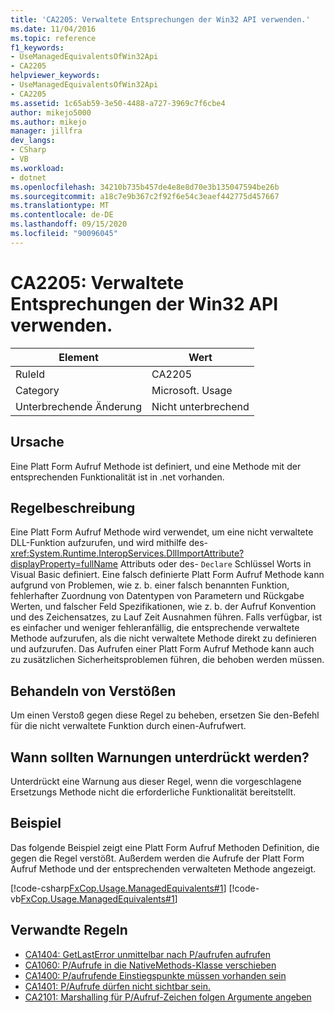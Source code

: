 ```yaml
---
title: 'CA2205: Verwaltete Entsprechungen der Win32 API verwenden.'
ms.date: 11/04/2016
ms.topic: reference
f1_keywords:
- UseManagedEquivalentsOfWin32Api
- CA2205
helpviewer_keywords:
- UseManagedEquivalentsOfWin32Api
- CA2205
ms.assetid: 1c65ab59-3e50-4488-a727-3969c7f6cbe4
author: mikejo5000
ms.author: mikejo
manager: jillfra
dev_langs:
- CSharp
- VB
ms.workload:
- dotnet
ms.openlocfilehash: 34210b735b457de4e8e8d70e3b135047594be26b
ms.sourcegitcommit: a18c7e9b367c2f92f6e54c3eaef442775d457667
ms.translationtype: MT
ms.contentlocale: de-DE
ms.lasthandoff: 09/15/2020
ms.locfileid: "90096045"
---
```

# <a name="ca2205-use-managed-equivalents-of-win32-api"></a>CA2205: Verwaltete Entsprechungen der Win32 API verwenden.

|Element|Wert|
|-|-|
|RuleId|CA2205|
|Category|Microsoft. Usage|
|Unterbrechende Änderung|Nicht unterbrechend|

## <a name="cause"></a>Ursache

Eine Platt Form Aufruf Methode ist definiert, und eine Methode mit der entsprechenden Funktionalität ist in .net vorhanden.

## <a name="rule-description"></a>Regelbeschreibung

Eine Platt Form Aufruf Methode wird verwendet, um eine nicht verwaltete DLL-Funktion aufzurufen, und wird mithilfe des- <xref:System.Runtime.InteropServices.DllImportAttribute?displayProperty=fullName> Attributs oder des- `Declare` Schlüssel Worts in Visual Basic definiert. Eine falsch definierte Platt Form Aufruf Methode kann aufgrund von Problemen, wie z. b. einer falsch benannten Funktion, fehlerhafter Zuordnung von Datentypen von Parametern und Rückgabe Werten, und falscher Feld Spezifikationen, wie z. b. der Aufruf Konvention und des Zeichensatzes, zu Lauf Zeit Ausnahmen führen. Falls verfügbar, ist es einfacher und weniger fehleranfällig, die entsprechende verwaltete Methode aufzurufen, als die nicht verwaltete Methode direkt zu definieren und aufzurufen. Das Aufrufen einer Platt Form Aufruf Methode kann auch zu zusätzlichen Sicherheitsproblemen führen, die behoben werden müssen.

## <a name="how-to-fix-violations"></a>Behandeln von Verstößen

Um einen Verstoß gegen diese Regel zu beheben, ersetzen Sie den-Befehl für die nicht verwaltete Funktion durch einen-Aufrufwert.

## <a name="when-to-suppress-warnings"></a>Wann sollten Warnungen unterdrückt werden?

Unterdrückt eine Warnung aus dieser Regel, wenn die vorgeschlagene Ersetzungs Methode nicht die erforderliche Funktionalität bereitstellt.

## <a name="example"></a>Beispiel

Das folgende Beispiel zeigt eine Platt Form Aufruf Methoden Definition, die gegen die Regel verstößt. Außerdem werden die Aufrufe der Platt Form Aufruf Methode und der entsprechenden verwalteten Methode angezeigt.

[!code-csharp[FxCop.Usage.ManagedEquivalents#1](../code-quality/codesnippet/CSharp/ca2205-use-managed-equivalents-of-win32-api_1.cs)]
[!code-vb[FxCop.Usage.ManagedEquivalents#1](../code-quality/codesnippet/VisualBasic/ca2205-use-managed-equivalents-of-win32-api_1.vb)]

## <a name="related-rules"></a>Verwandte Regeln

- [CA1404: GetLastError unmittelbar nach P/aufrufen aufrufen](../code-quality/ca1404.md)
- [CA1060: P/Aufrufe in die NativeMethods-Klasse verschieben](../code-quality/ca1060.md)
- [CA1400: P/aufrufende Einstiegspunkte müssen vorhanden sein](../code-quality/ca1400.md)
- [CA1401: P/Aufrufe dürfen nicht sichtbar sein.](../code-quality/ca1401.md)
- [CA2101: Marshalling für P/Aufruf-Zeichen folgen Argumente angeben](../code-quality/ca2101.md)
